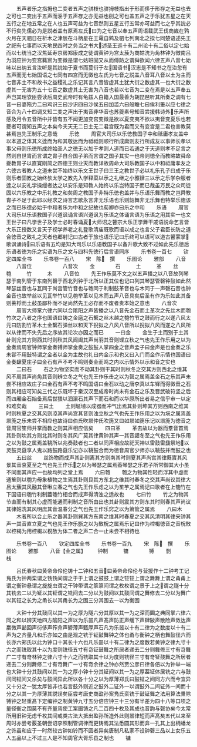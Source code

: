 <!-- { "loadSidebar": true } -->
　　五声者乐之指拇也二变者五声之骈枝也骈拇枝指出于形而侈于形存之无益也去之可也二变出乎五声而滛于五声存之亦无益也削之可也盖五声之于乐犹五星之在天五行之在地五常之在人也五声可益为七音然则五星五行五常亦可益而七之乎其説必不行矣先儒必为是説者盖有原焉左氏曰为之七音以奉五声周语载武王伐商嵗在鹑火月在天驷日在析木之津辰在斗柄星在王鼋自鹑及驷七列南北之揆七同楚语述先王之祀有七事而以天地民四时之务当之书大述圣王巡十有二州论十有二俗以定七始而以七统当之汉焦延寿京房郑康成之徒谓黄钟为宫太蔟为商姑洗为角林钟为徴南吕为羽应钟为变宫蕤賔为变徴是谓七姑班固又从而傅防之谓舜欲闻六律五声八音七始咏以出纳五言汝听是其説始于夏书而蔓衍于左国语书汉志是不知书之在治忽有五声而无七始国语之七同有四宫而无徴也左氏为七音之説盖八音耳八音以土为主而七音非土不和故书之益稷礼之乐记其言八音皆虚其土犹大衍之数虚其一也大衍之数虚其一无害为五十七音之数虚其土无害为八音也若以七音为二变在焉是以五声奉五声岂其理欤臣尝读后周史武帝时有龟兹人白籍入国最善为胡琵琶听其所奏之调有七音一曰婆陁力二曰鸡识三曰沙识四曰沙侯五曰加滥六曰般瞻七曰俟利箑以应七律之音合为八十四调又知二变之声出于夷音非华音也苏夔素号知音尝援韩诗外乐声所感及月令五音所中并皆有五不闻更加变宫变徴是欲以夏变夷不欲以夷音变夏乐也若夔者可谓知五声之本矣今夫天无二日土无二君宫既为君而又有变宫是二君也害教莫甚焉岂先王制乐之意哉
　　乐徳
　　周官大司乐以乐徳教国子中和祗庸孝友盖中以本道之体其义逹而为和其敬达而为祗祗则顺行所成庸则友行所成友以事师长孝以事父母则乐徳所成终始圣人之徳无以加于孝则人道而已若通之于天道则孝不足言之然则自世胄而言谓之胄子自合国子弟而言谓之国子其实一也帝则徳全而教略故舜命夔教胄子以直寛刚简之四徳王则业天而教详故周命大司乐教国子以中和祗庸孝友之六徳古者教人之道未尝不始终以乐文王世子曰三王之教世子必以礼乐孔子曰成于乐则乐者固教之始终欤太学之教先入学释菜以示之礼继之小雅肄三以示之乐学杂服者逹之以安礼学操缦者达之以安乐是知教人始终以乐岂特国子而已哉虽万民之众司徒固以六乐教之中乐礼教之和矣周之教国子非特乐徳也盖并与乐语乐舞而教之岂舜教胄子不足于此耶以经求之诗言志歌永言非无乐语也乐则韶舞非无乐舞也特举乐徳该之而已乐德必始于中和者乐为中和之纪故也荀卿亦曰乐之中和
　　乐语
　　周官大司乐以乐语教国子兴道讽诵言语兴道讽为乐语之体诵言语为乐语之用其实一也文王世子曰凡学世子及学士必时春诵夏大师诏之瞽宗大乐正学舞干戚语説命乞言皆大乐正授数又言天子视学养老之礼登歌清庙既歌而语以成之也言父子君臣长防之道合徳音之致礼之天者也郷射记曰古者于旅也语乐记曰乐终可以语可以道古瞽蒙掌歌讽诵诗曰乐语有五均是知大司乐以乐语教国子以备升歌大致不过如此先乐徳后乐语者徳为乐之实语为乐之文与四科先徳行后言语同序
　　乐书卷一百七
　　钦定四库全书
　　乐书卷一百八
　　宋　陈　撰
　　乐图论
　　雅部
　　八音
　　八音位　　　　　　八音次
　　金　　　　石　　　土　　　革
　　丝　　　　匏　　　竹　　　木
　　八音位
　　先王作乐莫不文之以五声播之以八音故列琴瑟于南列管于东南列磬于西北列钟于北所以正其位也记曰列其琴瑟管磬钟鼔如此然琴瑟丝音也与瓦同于尚宫管竹音也与匏同于利制鼔革音也与木同于一声磬石音也钟金音也故举丝以见瓦举竹以见匏举革以见木而五声八音具矣后圣有作为乐如此其备则蒉桴而土鼔虽鄙朴而不足尚然先王必存而不废者贵本始之意也
　　八音次
　　周官大师掌六律六同以合隂阳之声皆播之以八音先金石而土革次之先丝木而匏竹次之八者之序也国语曰铸之金磨之石繋之丝木越之匏竹节之鼓而行之以遂八风太元曰防割竹革木土金繋石弹丝以和天下掜拟之八风八音所以掜拟八风而遂之八风所以从律而不失先后之序故其论次亦因之而已
　　一曰金
　　金生于土而别于土其卦则兊其方则西其时则秋其风阊阖其声尚羽其音则铿立秋之气也先王作乐用之以为金奏焉周官钟师掌金奏镈师掌金奏之鼔鼔人掌四金之音声孟子曰金声是也金奏之乐未甞不用鼔特谓之金者以金为主故也礼曰内金示和也又曰入门而金作示情也国语曰金奏肆夏庄子曰金石有声不考不鸣则奏金而鸣之内以示情外以示和音之实也
　　二曰石
　　石之为物坚实而不动其卦则干其时则秋冬之交其方则西北之维其风不周其声尚角其音则辨立冬之气也先王作乐击之以为磬之属焉盖金石之乐其声未尝不相应故庄子曰金石有声不考不鸣国语曰金石以动之唐李真以车铎而得徴音之石则其相应可知矣三代之乐既坏于秦汉汉至成帝时尚未有金石之乐及晋武破符坚之后而四厢金石始备焉后世猥以泗濵石其声下而石和而以华原所出者易之信乎审一以定和难矣哉
　　三曰土
　　土则埏埴以成器而冲气出焉其卦则坤其方则西南之维其时则秋夏之交其风则凉其声尚宫其音则浊立秋之气也先王作乐用之以为埙之属焉盖埙箎之乐未尝不相应也故诗曰伯氏吹埙仲氏吹箎又曰如埙如箎乐记以埙箎为徳音之音周官笙师并掌而教之则其声相应信矣
　　四曰革
　　革去故以为器而羣音首焉其卦则坎其方则北其时则冬其风广莫其律黄钟其声一其音讙冬至之气也先王作乐用之以为鼓之属焉盖鞉所以兆奏鼓者也二者以同声相应故祀天神以雷鼓雷鼗祭地以灵鼓灵鼗享人鬼以路鼓路鼗乐记亦以鞉鼓合而为徳音周官少师亦以鞉鼓并而鼓之也
　　五曰丝
　　丝饰物而成声其卦则离其方则南其时则夏其声尚宫其律蕤賔其风景其音哀夏至之气也先王作乐之以为琴瑟之属焉葢琴瑟之乐君子所常御其大小虽不同而其声应一也故均列之堂上焉
　　六曰匏
　　匏之为物其性轻而浮其中虚而通笙则以匏为母象植物之生焉其卦则艮其方东北之维其时春冬之交其声尚议其律大吕太蔟其风融其音啾立春之气也先王作乐虑之以为笙竽之属焉记曰歌者在上匏竹在下国语曰匏竹利制葢匏竹相合而成声得清浊之适故也
　　七曰竹
　　竹之为物其节直而有制其心虚而能通而利制之音所由出也其卦则震其方则东其时则春其声尚议其律姑洗其风明庶其音温春分之气也先王作乐窍之以为箫管之属焉
　　八曰木
　　木者所以合止乐之器其卦则巽其方东南之维其时春夏之交其风清明其律夹钟其声一其音直立夏之气也先王作乐斵之以为敔柷之属焉乐记曰作为椌楬徳音之音柷敔以椌楬为用椌楬以柷敔为体二者之声二合一止未尝不相待也

　　乐书卷一百八
　　钦定四库全书
　　乐书卷一百九
　　宋　陈　撰
　　乐图论
　　雅部
　　八音【金之属】
　　钟制　　　镛　　　　镈
　　剽　　　　栈

　　吕氏春秋曰黄帝命伶伦铸十二钟和五音曰黄帝命伶伦与营援作十二钟考工记鳬氏为钟两栾谓之铣铣间谓之于于上谓之鼓鼓上谓之钲钲上谓之舞舞上谓之甬甬上谓之衡钟悬谓之旋旋虫谓之干钟带谓之篆篆间谓之枚枚谓之景于上之谓之隧十分其铣去二以为钲以其钲谓之铣间去二分以为鼓间以其鼓间谓之舞修去二分以为舞广以其钲之长为之甬长以其甬长为之围三分其围去一以为衡围

　　大钟十分其鼔间以其一为之厚为隧六分其厚以其一为之深而圜之典同掌六律六同之和以辨天地四方隂阳之声以为乐噐凡声髙声防正声缓下声肆陂声散险声敛达声羸微声韽回声衍侈声筰弇声鬰薄声甄厚声石凡为乐噐以十有二律为之数度以十有二声为之齐量凡和乐亦如之由是观之铣于钲鼓舞钟之体也甬与衡钟之柄也舞鼔径六而长亦六郑氏以此为钟口十其长十六也凡乐噐以十有二律为之度数若黄钟之律九寸十六之而铣取其十以为度则铣径五寸有竒钲鼓舞之所居者递去二分则舞修三寸有竒舞广二寸有竒林钟之律六寸十六之而铣取其十以为度则铣径三寸有竒钲鼓舞之所居者递去二分则舞修二寸有竒舞广一寸有竒余律之钟亦然贾公彦曰律各倍以为钟举一端也大钟十分其鼓间以其一为之厚小钟十分其钲间以其一为之厚葢钲体居铣之六与鼓间同钲间又杀矣与鼓间异此所以各十分之以为厚薄郑氏曰鼓钲之间同方六而今宜异又十分之一犹太厚皆非也若言鼓外则近之鼓外二钲外一以谓鼓外二间钲外一间而十分之以其一为厚薄其説误矣臣尝考唐史商盈孙案鳬氏栾铣于鼓钲舞之法用算法乗除镈钟之轻重髙下定编钟之制黄钟九寸五分倍应钟三十三分有半差为四十八等口项之量径衡之围莫不有齐量焉使工案圗铸之凡二百四十枚及其成也音韵与磬协矣今太常所用旧钟无虑千枚其间或类古法大抵出盈孙所造外此则噐律短而声髙矣五代以来至周时亦尝考覈圣朝尝诏李照制管调律而更铸焉其法悉圆其形而弇一孔其上出柄蟠龙之饰虽和应于一时然较古钟如铃而不圆者异矣唐制凡私家不设钟磬三品以上女乐五人五品以上不过三人是不知周官大胥乐县之制也
　　镛

